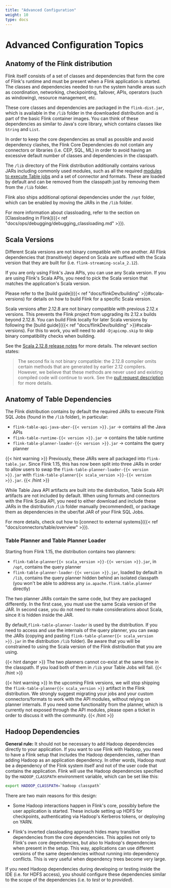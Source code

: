 ```yaml
---
title: "Advanced Configuration"
weight: 10
type: docs
---
```

<!--
Licensed to the Apache Software Foundation (ASF) under one
or more contributor license agreements.  See the NOTICE file
distributed with this work for additional information
regarding copyright ownership.  The ASF licenses this file
to you under the Apache License, Version 2.0 (the
"License"); you may not use this file except in compliance
with the License.  You may obtain a copy of the License at

  http://www.apache.org/licenses/LICENSE-2.0

Unless required by applicable law or agreed to in writing,
software distributed under the License is distributed on an
"AS IS" BASIS, WITHOUT WARRANTIES OR CONDITIONS OF ANY
KIND, either express or implied.  See the License for the
specific language governing permissions and limitations
under the License.
-->

# Advanced Configuration Topics

## Anatomy of the Flink distribution

Flink itself consists of a set of classes and dependencies that form the core of Flink's runtime
and must be present when a Flink application is started. The classes and dependencies needed to run
the system handle areas such as coordination, networking, checkpointing, failover, APIs,
operators (such as windowing), resource management, etc.

These core classes and dependencies are packaged in the `flink-dist.jar`, which is available in the `/lib`
folder in the downloaded distribution and is part of the basic Flink container images. 
You can think of these dependencies as similar to Java's core library, which contains classes like `String` and `List`.

In order to keep the core dependencies as small as possible and avoid dependency clashes, the
Flink Core Dependencies do not contain any connectors or libraries (i.e. CEP, SQL, ML) in order to
avoid having an excessive default number of classes and dependencies in the classpath.

The `/lib` directory of the Flink distribution additionally contains various JARs including commonly used modules, 
such as all the required [modules to execute Table jobs](#anatomy-of-table-dependencies) and a set of connector and formats.
These are loaded by default and can be removed from the classpath just by removing them from the `/lib` folder.

Flink also ships additional optional dependencies under the `/opt` folder, 
which can be enabled by moving the JARs in the `/lib` folder.

For more information about classloading, refer to the section on [Classloading in Flink]({{< ref "docs/ops/debugging/debugging_classloading.md" >}}).

## Scala Versions

Different Scala versions are not binary compatible with one another. All Flink dependencies that 
(transitively) depend on Scala are suffixed with the Scala version that they are built for 
(i.e. `flink-streaming-scala_2.12`).

If you are only using Flink's Java APIs, you can use any Scala version. If you are using Flink's Scala APIs, 
you need to pick the Scala version that matches the application's Scala version.

Please refer to the [build guide]({{< ref "docs/flinkDev/building" >}}#scala-versions) for details 
on how to build Flink for a specific Scala version.

Scala versions after 2.12.8 are not binary compatible with previous 2.12.x versions. This prevents
the Flink project from upgrading its 2.12.x builds beyond 2.12.8. You can build Flink locally for
later Scala versions by following the [build guide]({{< ref "docs/flinkDev/building" >}}#scala-versions).
For this to work, you will need to add `-Djapicmp.skip` to skip binary compatibility checks when building.

See the [Scala 2.12.8 release notes](https://github.com/scala/scala/releases/tag/v2.12.8) for more details.
The relevant section states:

> The second fix is not binary compatible: the 2.12.8 compiler omits certain
> methods that are generated by earlier 2.12 compilers. However, we believe
> that these methods are never used and existing compiled code will continue to
> work.  See the [pull request
> description](https://github.com/scala/scala/pull/7469) for more details.

## Anatomy of Table Dependencies

The Flink distribution contains by default the required JARs to execute Flink SQL Jobs (found in the `/lib` folder), 
in particular:

- `flink-table-api-java-uber-{{< version >}}.jar` &#8594; contains all the Java APIs 
- `flink-table-runtime-{{< version >}}.jar` &#8594; contains the table runtime
- `flink-table-planner-loader-{{< version >}}.jar` &#8594; contains the query planner

{{< hint warning >}}
Previously, these JARs were all packaged into `flink-table.jar`. Since Flink 1.15, this has 
now been split into three JARs in order to allow users to swap the `flink-table-planner-loader-{{< version >}}.jar` 
with `flink-table-planner{{< scala_version >}}-{{< version >}}.jar`.
{{< /hint >}}

While Table Java API artifacts are built into the distribution, Table Scala API artifacts are not 
included by default. When using formats and connectors with the Flink Scala API, you need to either 
download and include these JARs in the distribution `/lib` folder manually (recommended), or package 
them as dependencies in the uber/fat JAR of your Flink SQL Jobs.

For more details, check out how to [connect to external systems]({{< ref "docs/connectors/table/overview" >}}).

### Table Planner and Table Planner Loader

Starting from Flink 1.15, the distribution contains two planners:

- `flink-table-planner{{< scala_version >}}-{{< version >}}.jar`, in `/opt`, contains the query planner
- `flink-table-planner-loader-{{< version >}}.jar`, loaded by default in `/lib`, contains the query planner 
  hidden behind an isolated classpath (you won't be able to address any `io.apache.flink.table.planner` directly)

The two planner JARs contain the same code, but they are packaged differently. In the first case, you must use the 
same Scala version of the JAR. In second case, you do not need to make considerations about Scala, since
it is hidden inside the JAR.

By default,`flink-table-planner-loader` is used by the distribution. If you need to access and use the internals of the query planner, 
you can swap the JARs (copying and pasting `flink-table-planner{{< scala_version >}}.jar` in the distribution `/lib` folder). 
Be aware that you will be constrained to using the Scala version of the Flink distribution that you are using.

{{< hint danger >}}
The two planners cannot co-exist at the same time in the classpath. If you load both of them
in `/lib` your Table Jobs will fail.
{{< /hint >}}

{{< hint warning >}}
In the upcoming Flink versions, we will stop shipping the `flink-table-planner{{< scala_version >}}` artifact in the Flink distribution. 
We strongly suggest migrating your jobs and your custom connectors/formats to work with the API modules, without relying on planner internals. 
If you need some functionality from the planner, which is currently not exposed through the API modules, please open a ticket in order to discuss it with the community.
{{< /hint >}}

## Hadoop Dependencies

**General rule:** It should not be necessary to add Hadoop dependencies directly to your application.
If you want to use Flink with Hadoop, you need to have a Flink setup that includes the Hadoop dependencies, 
rather than adding Hadoop as an application dependency. In other words, Hadoop must be a dependency 
of the Flink system itself and not of the user code that contains the application. Flink will use the
Hadoop dependencies specified by the `HADOOP_CLASSPATH` environment variable, which can be set like this:

```bash
export HADOOP_CLASSPATH=`hadoop classpath`
```

There are two main reasons for this design:

- Some Hadoop interactions happen in Flink's core, possibly before the user application is started. 
  These include setting up HDFS for checkpoints, authenticating via Hadoop's Kerberos tokens, or 
  deploying on YARN.

- Flink's inverted classloading approach hides many transitive dependencies from the core dependencies. 
  This applies not only to Flink's own core dependencies, but also to Hadoop's dependencies when present 
  in the setup. This way, applications can use different versions of the same dependencies without 
  running into dependency conflicts. This is very useful when dependency trees become very large. 

If you need Hadoop dependencies during developing or testing inside the IDE (i.e. for HDFS access),
you should configure these dependencies similar to the scope of the dependencies (i.e. to *test* or 
to *provided*).
